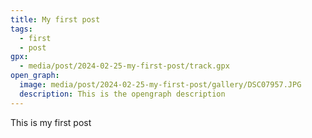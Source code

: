 ```yaml
---
title: My first post
tags:
  - first
  - post
gpx:
  - media/post/2024-02-25-my-first-post/track.gpx
open_graph:
  image: media/post/2024-02-25-my-first-post/gallery/DSC07957.JPG
  description: This is the opengraph description
---
```


This is my first post